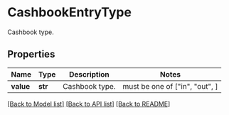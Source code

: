 # CashbookEntryType

Cashbook type.

## Properties
Name | Type | Description | Notes
------------ | ------------- | ------------- | -------------
**value** | **str** | Cashbook type. |  must be one of ["in", "out", ]

[[Back to Model list]](../README.md#documentation-for-models) [[Back to API list]](../README.md#documentation-for-api-endpoints) [[Back to README]](../README.md)


